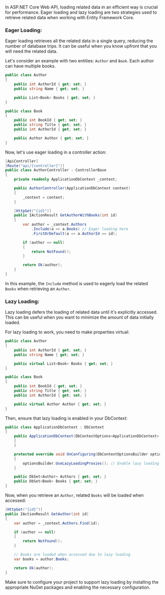 In ASP.NET Core Web API, loading related data in an efficient way is crucial for performance. Eager loading and lazy loading are two strategies used to retrieve related data when working with Entity Framework Core.

### Eager Loading:

Eager loading retrieves all the related data in a single query, reducing the number of database trips. It can be useful when you know upfront that you will need the related data.

Let's consider an example with two entities: `Author` and `Book`. Each author can have multiple books.

```csharp
public class Author
{
    public int AuthorId { get; set; }
    public string Name { get; set; }

    public List<Book> Books { get; set; }
}

public class Book
{
    public int BookId { get; set; }
    public string Title { get; set; }
    public int AuthorId { get; set; }

    public Author Author { get; set; }
}
```

Now, let's use eager loading in a controller action:

```csharp
[ApiController]
[Route("api/[controller]")]
public class AuthorController : ControllerBase
{
    private readonly ApplicationDbContext _context;

    public AuthorController(ApplicationDbContext context)
    {
        _context = context;
    }

    [HttpGet("{id}")]
    public IActionResult GetAuthorWithBooks(int id)
    {
        var author = _context.Authors
            .Include(a => a.Books) // Eager loading here
            .FirstOrDefault(a => a.AuthorId == id);

        if (author == null)
        {
            return NotFound();
        }

        return Ok(author);
    }
}
```

In this example, the `Include` method is used to eagerly load the related `Books` when retrieving an `Author`.

### Lazy Loading:

Lazy loading defers the loading of related data until it's explicitly accessed. This can be useful when you want to minimize the amount of data initially loaded.

For lazy loading to work, you need to make properties virtual:

```csharp
public class Author
{
    public int AuthorId { get; set; }
    public string Name { get; set; }

    public virtual List<Book> Books { get; set; }
}

public class Book
{
    public int BookId { get; set; }
    public string Title { get; set; }
    public int AuthorId { get; set; }

    public virtual Author Author { get; set; }
}
```

Then, ensure that lazy loading is enabled in your DbContext:

```csharp
public class ApplicationDbContext : DbContext
{
    public ApplicationDbContext(DbContextOptions<ApplicationDbContext> options) : base(options)
    {
    }

    protected override void OnConfiguring(DbContextOptionsBuilder optionsBuilder)
    {
        optionsBuilder.UseLazyLoadingProxies(); // Enable lazy loading
    }

    public DbSet<Author> Authors { get; set; }
    public DbSet<Book> Books { get; set; }
}
```

Now, when you retrieve an `Author`, related `Books` will be loaded when accessed:

```csharp
[HttpGet("{id}")]
public IActionResult GetAuthor(int id)
{
    var author = _context.Authors.Find(id);

    if (author == null)
    {
        return NotFound();
    }

    // Books are loaded when accessed due to lazy loading
    var books = author.Books;

    return Ok(author);
}
```

Make sure to configure your project to support lazy loading by installing the appropriate NuGet packages and enabling the necessary configuration.